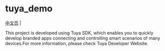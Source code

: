 # tuya_demo

[中文页](README_zh.md) |

This project is developed using Tuya SDK, which enables you to quickly develop branded apps connecting and controlling smart scenarios of many devices.For more information, please check Tuya Developer Website.

